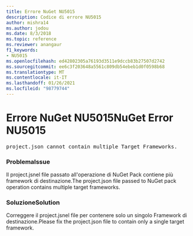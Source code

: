 ```yaml
---
title: Errore NuGet NU5015
description: Codice di errore NU5015
author: mishra14
ms.author: jodou
ms.date: 8/3/2018
ms.topic: reference
ms.reviewer: anangaur
f1_keywords:
- NU5015
ms.openlocfilehash: ed42802305a76193d3511e9dccb83b27507d2742
ms.sourcegitcommit: ee6c3f203648a5561c809db54ebeb1d0f0598b68
ms.translationtype: MT
ms.contentlocale: it-IT
ms.lasthandoff: 01/26/2021
ms.locfileid: "98779744"
---
```

# <a name="nuget-error-nu5015"></a><span data-ttu-id="851ce-103">Errore NuGet NU5015</span><span class="sxs-lookup"><span data-stu-id="851ce-103">NuGet Error NU5015</span></span>
<pre>project.json cannot contain multiple Target Frameworks.</pre>

### <a name="issue"></a><span data-ttu-id="851ce-104">Problema</span><span class="sxs-lookup"><span data-stu-id="851ce-104">Issue</span></span>

<span data-ttu-id="851ce-105">Il project.jsnel file passato all'operazione di NuGet Pack contiene più framework di destinazione.</span><span class="sxs-lookup"><span data-stu-id="851ce-105">The project.json file passed to NuGet pack operation contains multiple target frameworks.</span></span>


### <a name="solution"></a><span data-ttu-id="851ce-106">Soluzione</span><span class="sxs-lookup"><span data-stu-id="851ce-106">Solution</span></span>

<span data-ttu-id="851ce-107">Correggere il project.jsnel file per contenere solo un singolo Framework di destinazione.</span><span class="sxs-lookup"><span data-stu-id="851ce-107">Please fix the project.json file to contain only a single target framework.</span></span>

